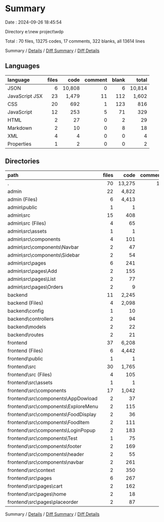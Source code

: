 # Summary

Date : 2024-09-26 18:45:54

Directory e:\\new project\\wdp

Total : 70 files,  13275 codes, 17 comments, 322 blanks, all 13614 lines

Summary / [Details](details.md) / [Diff Summary](diff.md) / [Diff Details](diff-details.md)

## Languages
| language | files | code | comment | blank | total |
| :--- | ---: | ---: | ---: | ---: | ---: |
| JSON | 6 | 10,808 | 0 | 6 | 10,814 |
| JavaScript JSX | 23 | 1,479 | 11 | 112 | 1,602 |
| CSS | 20 | 692 | 1 | 123 | 816 |
| JavaScript | 12 | 253 | 5 | 71 | 329 |
| HTML | 2 | 27 | 0 | 2 | 29 |
| Markdown | 2 | 10 | 0 | 8 | 18 |
| XML | 4 | 4 | 0 | 0 | 4 |
| Properties | 1 | 2 | 0 | 0 | 2 |

## Directories
| path | files | code | comment | blank | total |
| :--- | ---: | ---: | ---: | ---: | ---: |
| . | 70 | 13,275 | 17 | 322 | 13,614 |
| admin | 22 | 4,822 | 6 | 68 | 4,896 |
| admin (Files) | 6 | 4,413 | 1 | 11 | 4,425 |
| admin\\public | 1 | 1 | 0 | 0 | 1 |
| admin\\src | 15 | 408 | 5 | 57 | 470 |
| admin\\src (Files) | 4 | 65 | 0 | 13 | 78 |
| admin\\src\\assets | 1 | 1 | 0 | 0 | 1 |
| admin\\src\\components | 4 | 101 | 0 | 10 | 111 |
| admin\\src\\components\\Navbar | 2 | 47 | 0 | 5 | 52 |
| admin\\src\\components\\Sidebar | 2 | 54 | 0 | 5 | 59 |
| admin\\src\\pages | 6 | 241 | 5 | 34 | 280 |
| admin\\src\\pages\\Add | 2 | 155 | 4 | 18 | 177 |
| admin\\src\\pages\\List | 2 | 77 | 1 | 12 | 90 |
| admin\\src\\pages\\Orders | 2 | 9 | 0 | 4 | 13 |
| backend | 11 | 2,245 | 3 | 65 | 2,313 |
| backend (Files) | 4 | 2,098 | 2 | 9 | 2,109 |
| backend\\config | 1 | 10 | 0 | 2 | 12 |
| backend\\controllers | 2 | 94 | 1 | 37 | 132 |
| backend\\models | 2 | 22 | 0 | 6 | 28 |
| backend\\routes | 2 | 21 | 0 | 11 | 32 |
| frontend | 37 | 6,208 | 8 | 189 | 6,405 |
| frontend (Files) | 6 | 4,442 | 1 | 11 | 4,454 |
| frontend\\public | 1 | 1 | 0 | 0 | 1 |
| frontend\\src | 30 | 1,765 | 7 | 178 | 1,950 |
| frontend\\src (Files) | 4 | 105 | 0 | 15 | 120 |
| frontend\\src\\assets | 1 | 1 | 0 | 0 | 1 |
| frontend\\src\\components | 17 | 1,042 | 6 | 106 | 1,154 |
| frontend\\src\\components\\AppDowload | 2 | 37 | 1 | 7 | 45 |
| frontend\\src\\components\\ExploreMenu | 2 | 115 | 0 | 12 | 127 |
| frontend\\src\\components\\FoodDisplay | 2 | 36 | 0 | 5 | 41 |
| frontend\\src\\components\\FoodItem | 2 | 111 | 0 | 20 | 131 |
| frontend\\src\\components\\LoginPopup | 2 | 183 | 2 | 20 | 205 |
| frontend\\src\\components\\Test | 1 | 75 | 3 | 7 | 85 |
| frontend\\src\\components\\footer | 2 | 169 | 0 | 8 | 177 |
| frontend\\src\\components\\header | 2 | 55 | 0 | 6 | 61 |
| frontend\\src\\components\\navbar | 2 | 261 | 0 | 21 | 282 |
| frontend\\src\\context | 2 | 350 | 1 | 18 | 369 |
| frontend\\src\\pages | 6 | 267 | 0 | 39 | 306 |
| frontend\\src\\pages\\cart | 2 | 162 | 0 | 19 | 181 |
| frontend\\src\\pages\\home | 2 | 18 | 0 | 9 | 27 |
| frontend\\src\\pages\\placeorder | 2 | 87 | 0 | 11 | 98 |

Summary / [Details](details.md) / [Diff Summary](diff.md) / [Diff Details](diff-details.md)
